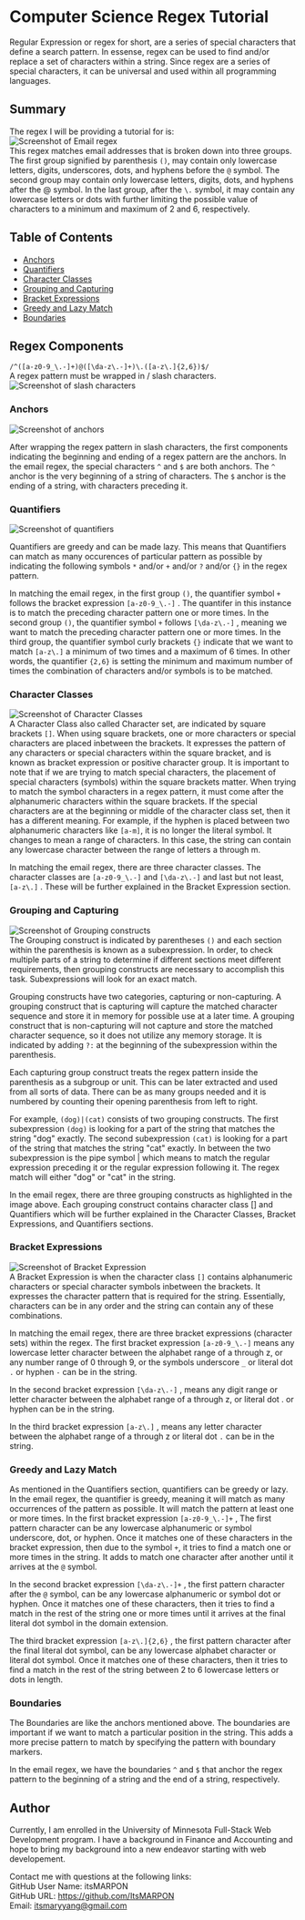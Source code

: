 # Computer Science Regex Tutorial

Regular Expression or regex for short, are a series of special characters that define a search pattern. In essense, regex can be used to find and/or replace a set of characters within a string. Since regex are a series of special characters, it can be universal and used within all programming languages.

## Summary

The regex I will be providing a tutorial for is:
<br />
![Screenshot of Email regex](https://gist.github.com/ItsMARPON/3de0eb86a1e2e3bbc75c401b539556e6/raw/dd0f5aaefc313c5fbcf08ec7c88db22f9091d6c0/email-regexex1.png)
<br />
This regex matches email addresses that is broken down into three groups. The first group signified by parenthesis `()`, may contain only lowercase letters, digits, underscores, dots, and hyphens before the `@` symbol. The second group may contain only lowercase letters, digits, dots, and hyphens after the @ symbol. In the last group, after the `\.` symbol, it may contain any lowercase letters or dots with further limiting the possible value of characters to a minimum and maximum of 2 and 6, respectively.

## Table of Contents

- [Anchors](#anchors)
- [Quantifiers](#quantifiers)
- [Character Classes](#character-classes)
- [Grouping and Capturing](#grouping-and-capturing)
- [Bracket Expressions](#bracket-expressions)
- [Greedy and Lazy Match](#greedy-and-lazy-match)
- [Boundaries](#boundaries)


## Regex Components

`/^([a-z0-9_\.-]+)@([\da-z\.-]+)\.([a-z\.]{2,6})$/`
<br />
A regex pattern must be wrapped in / slash characters.
<br />
![Screenshot of slash characters](https://gist.github.com/ItsMARPON/3de0eb86a1e2e3bbc75c401b539556e6/raw/46eff5e718148f88e236566bfbd32dc3dbd5c038/email-regex-wrap1.png)

### Anchors

![Screenshot of anchors](https://gist.github.com/ItsMARPON/3de0eb86a1e2e3bbc75c401b539556e6/raw/b2b2d914f1b44d9176b4d010b6ea990c78010856/email-regex-anchors1.png)

After wrapping the regex pattern in slash characters, the first components indicating the beginning and ending of a regex pattern are the anchors. In the email regex, the special characters `^` and `$` are both anchors. The `^` anchor is the very beginning of a string of characters. The `$` anchor is the ending of a string, with characters preceding it.

### Quantifiers

![Screenshot of quantifiers](https://gist.github.com/ItsMARPON/3de0eb86a1e2e3bbc75c401b539556e6/raw/b2b2d914f1b44d9176b4d010b6ea990c78010856/email-regex-quantifier1.png)

Quantifiers are greedy and can be made lazy. This means that Quantifiers can match as many occurences of particular pattern as possible by indicating the following symbols `*` and/or `+` and/or `?` and/or `{}` in the regex pattern.

In matching the email regex, in the first group `()`, the quantifier symbol `+` follows the bracket expression `[a-z0-9_\.-]` . The quantifer in this instance is to match the preceding character pattern one or more times. In the second group `()`, the quantifier symbol `+` follows `[\da-z\.-]` , meaning we want to match the preceding character pattern one or more times. In the third group, the quantifier symbol curly brackets `{}` indicate that we want to match `[a-z\.]` a minimum of two times and a maximum of 6 times. In other words, the quantifier `{2,6}` is setting the minimum and maximum number of times the combination of characters and/or symbols is to be matched.

### Character Classes

![Screenshot of Character Classes](https://gist.github.com/ItsMARPON/3de0eb86a1e2e3bbc75c401b539556e6/raw/b2b2d914f1b44d9176b4d010b6ea990c78010856/email-regex-charClass1.png)
<br />
A Character Class also called Character set, are indicated by square brackets `[]`. When using square brackets, one or more characters or special characters are placed inbetween the brackets. It expresses the pattern of any characters or special characters within the square bracket, and is known as bracket expression or positive character group. It is important to note that if we are trying to match special characters, the placement of special characters (symbols) within the square brackets matter. When trying to match the symbol characters in a regex pattern, it must come after the alphanumeric characters within the square brackets. If the special characters are at the beginning or middle of the character class set, then it has a different meaning. For example, if the hyphen is placed between two alphanumeric characters like `[a-m]`, it is no longer the literal symbol. It changes to mean a range of characters. In this case, the string can contain any lowercase character between the range of letters a through m.

In matching the email regex, there are three character classes. The character classes are `[a-z0-9_\.-]` and `[\da-z\.-]` and last but not least, `[a-z\.]` . These will be further explained in the Bracket Expression section.

### Grouping and Capturing

![Screenshot of Grouping constructs](https://gist.github.com/ItsMARPON/3de0eb86a1e2e3bbc75c401b539556e6/raw/b2b2d914f1b44d9176b4d010b6ea990c78010856/email-regex-group1.png)
<br />
The Grouping construct is indicated by parentheses `()` and each section within the parenthesis is known as a subexpression. In order, to check multiple parts of a string to determine if different sections meet different requirements, then grouping constructs are necessary to accomplish this task. Subexpressions will look for an exact match.

Grouping constructs have two categories, capturing or non-capturing. A grouping construct that is capturing will capture the matched character sequence and store it in memory for possible use at a later time. A grouping construct that is non-capturing will not capture and store the matched character sequence, so it does not utilize any memory storage. It is indicated by adding `?:` at the beginning of the subexpression within the parenthesis.

Each capturing group construct treats the regex pattern inside the parenthesis as a subgroup or unit. This can be later extracted and used from all sorts of data. There can be as many groups needed and it is numbered by counting their opening parenthesis from left to right.

For example, `(dog)|(cat)` consists of two grouping constructs. The first subexpression `(dog)` is looking for a part of the string that matches the string "dog" exactly. The second subexpression `(cat)` is looking for a part of the string that matches the string "cat" exactly. In between the two subexpression is the pipe symbol | which means to match the regular expression preceding it or the regular expression following it. The regex match will either "dog" or "cat" in the string.

In the email regex, there are three grouping constructs as highlighted in the image above. Each grouping construct contains character class [] and Quantifiers which will be further explained in the Character Classes, Bracket Expressions, and Quantifiers sections.

### Bracket Expressions

![Screenshot of Bracket Expression](https://gist.github.com/ItsMARPON/3de0eb86a1e2e3bbc75c401b539556e6/raw/b2b2d914f1b44d9176b4d010b6ea990c78010856/email-regex-bracketexpr1.png)
<br />
A Bracket Expression is when the character class `[]` contains alphanumeric characters or special character symbols inbetween the brackets. It expresses the character pattern that is required for the string. Essentially, characters can be in any order and the string can contain any of these combinations.

In matching the email regex, there are three bracket expressions (character sets) within the regex. The first bracket expression `[a-z0-9_\.-]` means any lowercase letter character between the alphabet range of a through z, or any number range of 0 through 9, or the symbols underscore  `_` or literal dot `.` or hyphen `-` can be in the string.

In the second bracket expression `[\da-z\.-]` , means any digit range or letter character between the alphabet range of a through z, or literal dot . or hyphen can be in the string.

In the third bracket expression `[a-z\.]` , means any letter character between the alphabet range of a through z or literal dot `.` can be in the string.


### Greedy and Lazy Match

As mentioned in the Quantifiers section, quantifiers can be greedy or lazy. In the email regex, the quantifier is greedy, meaning it will match as many occurrences of the pattern as possible. It will match the pattern at least one or more times. In the first bracket expression `[a-z0-9_\.-]+` , The first pattern character can be any lowercase alphanumeric or symbol underscore, dot, or hyphen. Once it matches one of these characters in the bracket expression, then due to the symbol `+`, it tries to find a match one or more times in the string. It adds to match one character after another until it arrives at the `@` symbol. 

In the second bracket expression `[\da-z\.-]+` , the first pattern character after the `@` symbol, can be any lowercase alphanumeric or symbol dot or hyphen. Once it matches one of these characters, then it tries to find a match in the rest of the string one or more times until it arrives at the final literal dot symbol in the domain extension.

The third bracket expression `[a-z\.]{2,6}` , the first pattern character after the final literal dot symbol, can be any lowercase alphabet character or literal dot symbol. Once it matches one of these characters, then it tries to find a match in the rest of the string between 2 to 6 lowercase letters or dots in length. 

### Boundaries

The Boundaries are like the anchors mentioned above. The boundaries are important if we want to match a particular position in the string. This adds a more precise pattern to match by specifying the pattern with boundary markers.

In the email regex, we have the boundaries `^` and `$` that anchor the regex pattern to the beginning of a string and the end of a string, respectively.


## Author
Currently, I am enrolled in the University of Minnesota Full-Stack Web Development program. I have a background in Finance and Accounting and hope to bring my background into a new endeavor starting with web developement.

Contact me with questions at the following links:
<br />
GitHub User Name: itsMARPON
<br />
GitHub URL: https://github.com/ItsMARPON
<br />
Email: itsmaryyang@gmail.com
